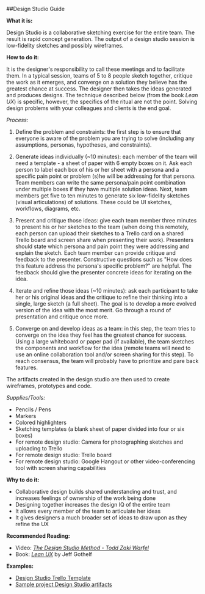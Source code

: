 ##Design Studio Guide

**What it is:**

Design Studio is a collaborative sketching exercise for the entire team. The result is rapid concept generation. The output of a design studio session is low-fidelity sketches and possibly wireframes.

**How to do it:**

It is the designer's responsibility to call these meetings and to facilitate them. In a typical session, teams of 5 to 8 people sketch together, critique the work as it emerges, and converge on a solution they believe has the greatest chance at success. The designer then takes the ideas generated and produces designs. The technique described below (from the book *Lean UX*) is specific, however, the specifics of the ritual are not the point. Solving design problems with your colleagues and clients is the end goal.

*Process:*

1. Define the problem and constraints: the first step is to ensure that everyone is aware of the problem you are trying to solve (including any assumptions, personas, hypotheses, and constraints).

2. Generate ideas individually (~10 minutes): each member of the team will need a template - a sheet of paper with 6 empty boxes on it. Ask each person to label each box of his or her sheet with a persona and a specific pain point or problem (s)he will be addressing for that persona. Team members can write the same persona/pain point combination under multiple boxes if they have multiple solution ideas. Next, team members get five to ten minutes to generate six low-fidelity sketches (visual articulations) of solutions. These could be UI sketches, workflows, diagrams, etc.

3. Present and critique those ideas: give each team member three minutes to present his or her sketches to the team (when doing this remotely, each person can upload their sketches to a Trello card on a shared Trello board and screen share when presenting their work). Presenters should state which persona and pain point they were addressing and explain the sketch. Each team member can provide critique and feedback to the presenter. Constructive questions such as "How does this feature address the persona's specific problem?" are helpful. The feedback should give the presenter concrete ideas for iterating on the idea.

4. Iterate and refine those ideas (~10 minutes): ask each participant to take her or his original ideas and the critique to refine their thinking into a single, large sketch (a full sheet). The goal is to develop a more evolved version of the idea with the most merit. Go through a round of presentation and critique once more.

5. Converge on and develop ideas as a team: in this step, the team tries to converge on the idea they feel has the greatest chance for success. Using a large whiteboard or paper pad (if available), the team sketches the components and workflow for the idea (remote teams will need to use an online collaboration tool and/or screen sharing for this step). To reach consensus, the team will probably have to prioritize and pare back features.

The artifacts created in the design studio are then used to create wireframes, prototypes and code.

*Supplies/Tools:*

- Pencils / Pens
- Markers
- Colored highlighters
- Sketching templates (a blank sheet of paper divided into four or six boxes)
- For remote design studio: Camera for photographing sketches and uploading to Trello
- For remote design studio: Trello board
- For remote design studio: Google Hangout or other video-conferencing tool with screen sharing capabilities

**Why to do it:**

- Collaborative design builds shared understanding and trust, and increases feelings of ownership of the work being done
- Designing together increases the design IQ of the entire team
- It allows every member of the team to articulate her ideas
- It gives designers a much broader set of ideas to draw upon as they refine the UX

**Recommended Reading:**

- Video: [*The Design Studio Method - Todd Zaki Warfel*](https://vimeo.com/37861987)
- Book: [*Lean UX*](http://leanuxbook.com/) by Jeff Gothelf

**Examples:**

- [Design Studio Trello Template](https://trello.com/b/EF5NKmv5/template-design-studio)
- [Sample project Design Studio artifacts](https://trello.com/b/u9me0Iy1/dhs-flash-design-studio)
